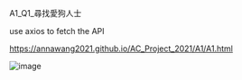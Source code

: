 A1_Q1_尋找愛狗人士

use axios to fetch the API

https://annawang2021.github.io/AC_Project_2021/A1/A1.html



![image](https://user-images.githubusercontent.com/77376405/120057490-2129e600-c076-11eb-88d8-3e4e5eb37f2e.png)
